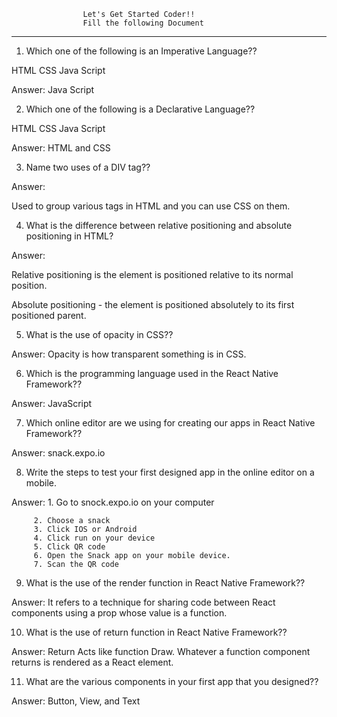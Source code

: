                     Let's Get Started Coder!!
                    Fill the following Document
__________________________________________________________________________________________________
1. Which one of the following is an Imperative Language??

HTML
CSS
Java Script

Answer: 	Java Script

2. Which one of the following is a Declarative Language??

HTML
CSS
Java Script

Answer:  HTML and CSS

3. Name two uses of a DIV tag??

Answer:

Used to group various tags in HTML and you can use CSS on them.




4. What is the difference between relative positioning and absolute positioning in HTML?

Answer:  

Relative positioning is the element is positioned relative to its normal position.

Absolute positioning - the element is positioned absolutely to its first positioned parent.

5. What is the use of opacity in CSS??

Answer:  Opacity is how transparent something is in CSS.




6. Which is the programming language used in the React Native Framework??

Answer:  JavaScript


7. Which online editor are we using for creating our apps in React Native Framework??

Answer:  snack.expo.io




8. Write the steps to test your first designed app in the online editor on a mobile.

Answer:  1. Go to snock.expo.io on your computer

	     2. Choose a snack
	     3. Click IOS or Android
	     4. Click run on your device
	     5. Click QR code
	     6. Open the Snack app on your mobile device.
	     7. Scan the QR code






9. What is the use of the render function in React Native Framework??

Answer: It refers to a technique for sharing code between React components using a prop whose value is a function.





10. What is the use of return function in React Native Framework??

Answer: Return Acts like function Draw. Whatever a function component returns is rendered as a React element.





11. What are the various components in your first app that you designed??

Answer: Button, View, and Text

